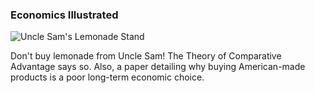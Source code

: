### Economics Illustrated

![Uncle Sam's Lemonade Stand][lemonade]

[lemonade]: http://quells.net/DP/proj/econ_illus_sq.jpg

Don't buy lemonade from Uncle Sam! The Theory of Comparative Advantage says so. Also, a paper detailing why buying American-made products is a poor long-term economic choice.